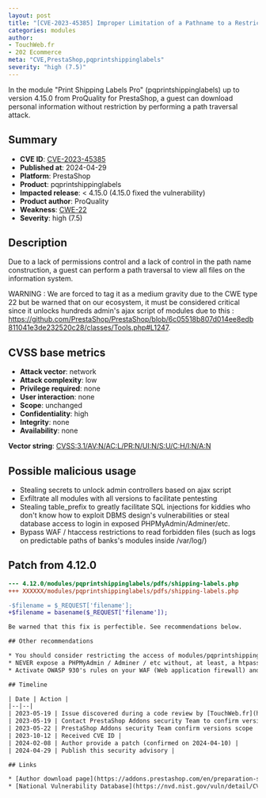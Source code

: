 ```yaml
---
layout: post
title: "[CVE-2023-45385] Improper Limitation of a Pathname to a Restricted Directory in Print Shipping Labels Pro module for PrestaShop"
categories: modules
author:
- TouchWeb.fr
- 202 Ecommerce
meta: "CVE,PrestaShop,pqprintshippinglabels"
severity: "high (7.5)"
---
```


In the module "Print Shipping Labels Pro" (pqprintshippinglabels) up to version 4.15.0 from ProQuality for PrestaShop, a guest can download personal information without restriction by performing a path traversal attack.

## Summary

* **CVE ID**: [CVE-2023-45385](https://cve.mitre.org/cgi-bin/cvename.cgi?name=CVE-2023-45385)
* **Published at**: 2024-04-29
* **Platform**: PrestaShop
* **Product**: pqprintshippinglabels
* **Impacted release**: < 4.15.0 (4.15.0 fixed the vulnerability)
* **Product author**: ProQuality
* **Weakness**: [CWE-22](https://cwe.mitre.org/data/definitions/22.html)
* **Severity**: high (7.5)

## Description

Due to a lack of permissions control and a lack of control in the path name construction, a guest can perform a path traversal to view all files on the information system.

WARNING : We are forced to tag it as a medium gravity due to the CWE type 22 but be warned that on our ecosystem, it must be considered critical since it unlocks hundreds admin's ajax script of modules due to this : https://github.com/PrestaShop/PrestaShop/blob/6c05518b807d014ee8edb811041e3de232520c28/classes/Tools.php#L1247.


## CVSS base metrics

* **Attack vector**: network
* **Attack complexity**: low
* **Privilege required**: none
* **User interaction**: none
* **Scope**: unchanged
* **Confidentiality**: high
* **Integrity**: none
* **Availability**: none

**Vector string**: [CVSS:3.1/AV:N/AC:L/PR:N/UI:N/S:U/C:H/I:N/A:N](https://nvd.nist.gov/vuln-metrics/cvss/v3-calculator?vector=AV:N/AC:L/PR:N/UI:N/S:U/C:H/I:N/A:N)

## Possible malicious usage

* Stealing secrets to unlock admin controllers based on ajax script
* Exfiltrate all modules with all versions to facilitate pentesting
* Stealing table_prefix to greatly facilitate SQL injections for kiddies who don't know how to exploit DBMS design's vulnerabilities or steal database access to login in exposed PHPMyAdmin/Adminer/etc.
* Bypass WAF / htaccess restrictions to read forbidden files (such as logs on predictable paths of banks's modules inside /var/log/)

## Patch from 4.12.0

```diff
--- 4.12.0/modules/pqprintshippinglabels/pdfs/shipping-labels.php
+++ XXXXXX/modules/pqprintshippinglabels/pdfs/shipping-labels.php

-$filename = $_REQUEST['filename'];
+$filename = basename($_REQUEST['filename']);

Be warned that this fix is perfectible. See recommendations below.

## Other recommendations

* You should consider restricting the access of modules/pqprintshippinglabels/pdfs/ to a whitelist or delete the module
* NEVER expose a PHPMyAdmin / Adminer / etc without, at least, a htpasswd
* Activate OWASP 930's rules on your WAF (Web application firewall) and adjust it for your PrestaShop

## Timeline

| Date | Action |
|--|--|
| 2023-05-19 | Issue discovered during a code review by [TouchWeb.fr](https://www.touchweb.fr) |
| 2023-05-19 | Contact PrestaShop Addons security Team to confirm version scope by author |
| 2023-05-22 | PrestaShop Addons security Team confirm versions scope |
| 2023-10-12 | Received CVE ID |
| 2024-02-08 | Author provide a patch (confirmed on 2024-04-10) |
| 2024-04-29 | Publish this security advisory |

## Links

* [Author download page](https://addons.prestashop.com/en/preparation-shipping/16885-print-shipping-labels-pro-address-direct-print.html)
* [National Vulnerability Database](https://nvd.nist.gov/vuln/detail/CVE-2023-45385)
